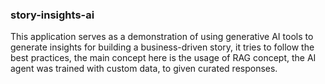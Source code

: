 ### story-insights-ai

This application serves as a demonstration of using generative AI tools to
generate insights for building a business-driven story, it tries to follow the best practices,
the main concept here is the usage of RAG concept, the AI agent was trained with custom data,
to given curated responses.
